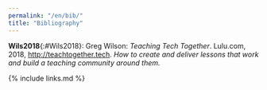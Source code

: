 ```yaml
---
permalink: "/en/bib/"
title: "Bibliography"
---
```


**Wils2018**{:#Wils2018}:
Greg Wilson:
*Teaching Tech Together*.
Lulu.com,
2018,
<http://teachtogether.tech>.
*How to create and deliver lessons that work and build a teaching community around them.*

{% include links.md %}
